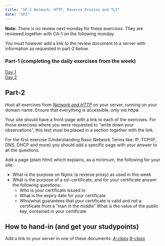 ```yaml
---
title: "SP-2 Network, HTTP, Reverse Proxies and TLS"
date: "SP2"
---
```




**Note:**
There is no review next monday for these exercises. They are reviewed together with CA-1 on the following monday.

You must however add a link to the review document to a server with
information as requested in part-2 below.

### Part-1 (completing the daily exercises from the week)
[Day 1](../daily/NW_1_HTTP.md)   
[Day 2](../daily/NW_2_nginx.md)   

## Part-2

Host all exercises from [*Network and HTTP*](https://docs.google.com/document/d/12oNatE_vXUsOc1-PWvl3ilD7adfZ1EOnC66S8825qF8/edit?usp=sharing) on your server, running on your domain name. Ensure that everything is accessible, *only via http**s***

Your site should have a front-page with a link to each of the exercises.
For those exercises where you were requested to “write down your
observations”, this text must be placed in a section together with the
link.

For the first exercise (Understanding Basic Network Terms like: IP,
TCP/IP, DNS, DHCP and more) you should add a specific page with your
answer to all the questions.

Add a page (plain html) which explains, as a minimum, the following for
your site: 
- What is the purpose on Nginx (a reverse proxy) as used in this week
- What is the purpose of a ssl-certificate, and for your certificate answer the following questions:
  - Who is your certificate issued to 
  - What is the expiry date for your certificate 
  - Who/what guarantees that your certificate is valid and not a certificate from a “man in the middle” What is the value of the public key, contained in your certificate

## How to hand-in (and get your studypoints)

Add a link to your server in one of these documents:
[*A-class*](https://docs.google.com/document/d/1pO6gOV9186wZS4HP7stqZsddkjOD39yBHBdGKhcsmwQ/edit?usp=sharing)
[*B-class*](https://docs.google.com/document/d/10xypWn2064pM5RKZueprvTq-YjOcs6VsnYOITyI88C4/edit?usp=sharing)
